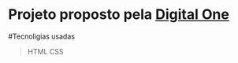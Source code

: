 # Projeto proposto pela [Digital One](https://digitalinnovation.one/)

#Tecnoligias usadas

> HTML
> CSS

